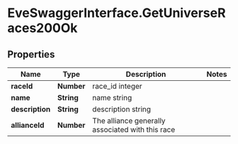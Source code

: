 # EveSwaggerInterface.GetUniverseRaces200Ok

## Properties
Name | Type | Description | Notes
------------ | ------------- | ------------- | -------------
**raceId** | **Number** | race_id integer | 
**name** | **String** | name string | 
**description** | **String** | description string | 
**allianceId** | **Number** | The alliance generally associated with this race | 


